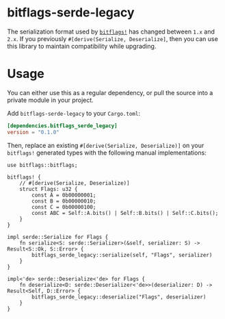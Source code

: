 # bitflags-serde-legacy

The serialization format used by [`bitflags!`](docs.rs/bitflags) has changed between `1.x` and
`2.x`. If you previously `#[derive(Serialize, Deserialize]`, then you can use this library to
maintain compatibility while upgrading.

# Usage

You can either use this as a regular dependency, or pull the source into a private module
in your project.

Add `bitflags-serde-legacy` to your `Cargo.toml`:

```toml
[dependencies.bitflags_serde_legacy]
version = "0.1.0"
```

Then, replace an existing `#[derive(Serialize, Deserialize)]` on your `bitflags!`
generated types with the following manual implementations:

```
use bitflags::bitflags;

bitflags! {
    // #[derive(Serialize, Deserialize)]
    struct Flags: u32 {
        const A = 0b00000001;
        const B = 0b00000010;
        const C = 0b00000100;
        const ABC = Self::A.bits() | Self::B.bits() | Self::C.bits();
    }
}

impl serde::Serialize for Flags {
    fn serialize<S: serde::Serializer>(&self, serializer: S) -> Result<S::Ok, S::Error> {
        bitflags_serde_legacy::serialize(self, "Flags", serializer)
    }
}

impl<'de> serde::Deserialize<'de> for Flags {
    fn deserialize<D: serde::Deserializer<'de>>(deserializer: D) -> Result<Self, D::Error> {
        bitflags_serde_legacy::deserialize("Flags", deserializer)
    }
}
```
